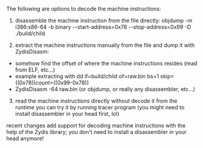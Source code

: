 The following are options to decode the machine instructions:

1. disassemble the machine instruction from the file directly:
objdump -m i386:x86-64 -b binary --start-address=0x78 --stop-address=0x99 -D ./build/child

2. extract the machine instructions manually from the file and dump it with ZydisDisasm:
- somehow find the offset of where the machine instructions resides (read from ELF, etc...)
- example extracting with dd if=build/child of=raw.bin bs=1 skip=$((0x78)) count=$((0x99-0x78))
- ZydisDisasm -64 raw.bin (or objdump, or really any disassembler, etc...)

3. read the machine instructions directly without decode it from the runtime
you can try it by running tracer program (you might need to install disassembler in your head first, lol)

recent changes add support for decoding machine instructions with the help of the Zydis library; you don't need to install a disassembler in your head anymore!